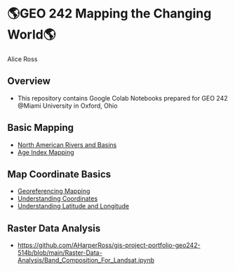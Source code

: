 # 🌎**GEO 242 Mapping the Changing World**🌎

Alice Ross

## Overview
- This repository contains Google Colab Notebooks prepared for GEO 242 @Miami University in Oxford, Ohio

## Basic Mapping
- [North American Rivers and Basins](https://github.com/AHarperRoss/gis-project-portfolio-geo242-514b/blob/main/basic-mapping/North-American-Rivers-and-Basins-Mapping.ipynb)
- [Age Index Mapping](https://github.com/AHarperRoss/gis-project-portfolio-geo242-514b/blob/main/basic-mapping/age-index-mapping.ipynb)

## Map Coordinate Basics
- [Georeferencing Mapping](https://github.com/AHarperRoss/gis-project-portfolio-geo242-514b/blob/main/Map-Coordinate-Basics/Georeferencing-Mapping.ipynb)
- [Understanding Coordinates](https://github.com/AHarperRoss/gis-project-portfolio-geo242-514b/blob/main/Map-Coordinate-Basics/Understanding-Coordinates.ipynb)
- [Understanding Latitude and Longitude](https://github.com/AHarperRoss/gis-project-portfolio-geo242-514b/blob/main/Map-Coordinate-Basics/Understanding-Latitude-and-Longitude.ipynb)

## Raster Data Analysis
- https://github.com/AHarperRoss/gis-project-portfolio-geo242-514b/blob/main/Raster-Data-Analysis/Band_Composition_For_Landsat.ipynb 
